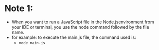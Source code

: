 # Note 1:

- When you want to run a JavaScript file in the Node.jsenvironment from your IDE or terminal, you use the node command followed by the file name.
- for example: to execute the main.js file, the command used is:
  - `node main.js`
